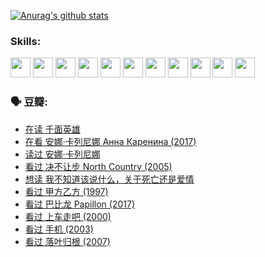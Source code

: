 
[![Anurag's github stats](https://github-readme-stats.vercel.app/api?username=w940853815)](https://github.com/anuraghazra/github-readme-stats)

### Skills:

<code><img height="32" src="https://cdn.jsdelivr.net/npm/simple-icons@v5/icons/python.svg"></code>
<code><img height="32" src="https://cdn.jsdelivr.net/npm/simple-icons@v5/icons/javascript.svg"></code>
<code><img height="32" src="https://cdn.jsdelivr.net/npm/simple-icons@v5/icons/django.svg"></code>
<code><img height="32" src="https://cdn.jsdelivr.net/npm/simple-icons@v5/icons/flask.svg"></code>
<code><img height="32" src="https://cdn.jsdelivr.net/npm/simple-icons@v5/icons/vuetify.svg"></code>
<code><img height="32" src="https://cdn.jsdelivr.net/npm/simple-icons@v5/icons/git.svg"></code>
<code><img height="32" src="https://cdn.jsdelivr.net/npm/simple-icons@v5/icons/docker.svg"></code>
<code><img height="32" src="https://cdn.jsdelivr.net/npm/simple-icons@v5/icons/postgresql.svg"></code>
<code><img height="32" src="https://cdn.jsdelivr.net/npm/simple-icons@v5/icons/elasticsearch.svg"></code>
<code><img height="32" src="https://cdn.jsdelivr.net/npm/simple-icons@v5/icons/macos.svg"></code>
<code><img height="32" src="https://cdn.jsdelivr.net/npm/simple-icons@v5/icons/linux.svg"></code>

### 🗣 豆瓣:

<!-- DOUBAN-ACTIVITIES:START -->
- [在读 千面英雄](https://www.douban.com/people/136069238/status/3663940890/?_i=37857337)
- [在看 安娜·卡列尼娜 Анна Каренина‎ (2017)](https://www.douban.com/people/136069238/status/3663786141/?_i=37857337)
- [读过 安娜·卡列尼娜](https://www.douban.com/people/136069238/status/3663783067/?_i=37857337)
- [看过 决不让步 North Country‎ (2005)](https://www.douban.com/people/136069238/status/3660051849/?_i=37857337)
- [想读 我不知道该说什么，关于死亡还是爱情](https://www.douban.com/people/136069238/status/3653363833/?_i=37857337)
- [看过 甲方乙方‎ (1997)](https://www.douban.com/people/136069238/status/3651577723/?_i=37857337)
- [看过 巴比龙 Papillon‎ (2017)](https://www.douban.com/people/136069238/status/3645198699/?_i=37857337)
- [看过 上车走吧‎ (2000)](https://www.douban.com/people/136069238/status/3637719305/?_i=37857337)
- [看过 手机‎ (2003)](https://www.douban.com/people/136069238/status/3637051304/?_i=37857337)
- [看过 落叶归根‎ (2007)](https://www.douban.com/people/136069238/status/3630316395/?_i=37857337)
<!-- DOUBAN-ACTIVITIES:END -->
<!--
**w940853815/w940853815** is a ✨ _special_ ✨ repository because its `README.md` (this file) appears on your GitHub profile.

Here are some ideas to get you started:

- 🔭 I’m currently working on ...
- 🌱 I’m currently learning ...
- 👯 I’m looking to collaborate on ...
- 🤔 I’m looking for help with ...
- 💬 Ask me about ...
- 📫 How to reach me: ...
- 😄 Pronouns: ...
- ⚡ Fun fact: ...
-->
